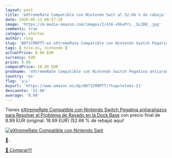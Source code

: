 ```yaml
---
layout: post
title: 'eXtremeRate Compatible con Nintendo Swit al 52.66 % de rebaja'
date: 2020-05-13 08:57:18
image: 'https://m.media-amazon.com/images/I/418-v9kuPrL._SL200_.jpg'
comments: true
category: ofertas
author: ring
slug: 'B071CM9PTT-es eXtremeRate Compatible con Nintendo Switch Pegatina...'
tags: [ tole.es, nintendo ]
actualPrice: 8.99 EUR
currency: EUR
price: 8.99
comparePrice: 18.99 EUR
prodname: 'eXtremeRate Compatible con Nintendo Switch Pegatina antiarañazos para Resolver el Problema de Rayado en la Dock Base'
country: 'es'
flag: '🇪🇸'
buyurl: 'https://www.amazon.es/dp/B071CM9PTT/?tag=tolees-21'
descuento: '52.66'
average: '8.99'
---
```


Tienes [eXtremeRate Compatible con Nintendo Switch Pegatina antiarañazos para Resolver el Problema de Rayado en la Dock Base](https://www.amazon.es/dp/B071CM9PTT/?tag=tolees-21) con precio final de  8.99 EUR (original: 18.99 EUR) (52.66 %  de rebaja) aqui!

[![eXtremeRate Compatible con Nintendo Swit](https://m.media-amazon.com/images/I/418-v9kuPrL._SL200_.jpg)](https://www.amazon.es/dp/B071CM9PTT/?tag=tolees-21)

🔎:


[🛒 Comprar!!!](https://www.amazon.es/dp/B071CM9PTT/?tag=tolees-21)
